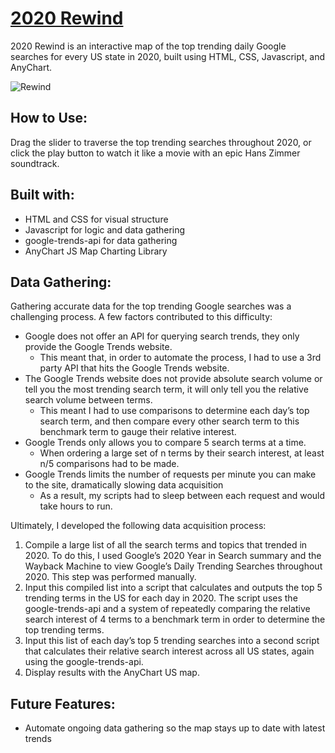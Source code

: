 # [2020 Rewind](https://kaycbas.github.io/2020Rewind/)

2020 Rewind is an interactive map of the top trending daily Google searches for every US state in 2020, built using HTML, CSS, Javascript, and AnyChart.

![Rewind](https://github.com/kaycbas/2020Rewind/blob/main/assets/readme/rewind.gif)

## How to Use:

Drag the slider to traverse the top trending searches throughout 2020, or click the play button to watch it like a movie with an epic Hans Zimmer soundtrack.

## Built with:

- HTML and CSS for visual structure
- Javascript for logic and data gathering
- google-trends-api for data gathering
- AnyChart JS Map Charting Library

## Data Gathering:

Gathering accurate data for the top trending Google searches was a challenging process. A few factors contributed to this difficulty:

-	Google does not offer an API for querying search trends, they only provide the Google Trends website. 
    -	This meant that, in order to automate the process, I had to use a 3rd party API that hits the Google Trends website.
-	The Google Trends website does not provide absolute search volume or tell you the most trending search term, it will only tell you the relative search volume between terms. 
    -	This meant I had to use comparisons to determine each day’s top search term, and then compare every other search term to this benchmark term to gauge their relative interest.
-	Google Trends only allows you to compare 5 search terms at a time. 
    -	When ordering a large set of n terms by their search interest, at least n/5 comparisons had to be made.
-	Google Trends limits the number of requests per minute you can make to the site, dramatically slowing data acquisition
    -	As a result, my scripts had to sleep between each request and would take hours to run.

Ultimately, I developed the following data acquisition process: 

1.	Compile a large list of all the search terms and topics that trended in 2020. To do this, I used Google’s 2020 Year in Search summary and the Wayback Machine to view Google’s Daily Trending Searches throughout 2020. This step was performed manually.
2.	Input this compiled list into a script that calculates and outputs the top 5 trending terms in the US for each day in 2020. The script uses the google-trends-api and a system of repeatedly comparing the relative search interest of 4 terms to a benchmark term in order to determine the top trending terms.
3.	Input this list of each day’s top 5 trending searches into a second script that calculates their relative search interest across all US states, again using the google-trends-api.
4.	Display results with the AnyChart US map.


## Future Features:
- Automate ongoing data gathering so the map stays up to date with latest trends
